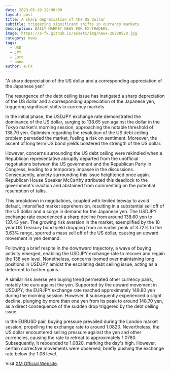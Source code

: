 ```yaml
---
date: 2023-05-19 12:00:00
layout: post
title: A sharp depreciation of the US dollar
subtitle: triggering significant shifts in currency markets
description: DAILY MARKET NEWS FOR FX-TRADERS.
image: https://e-fx.github.io/assets/img/news-20230520.jpg
category: news
tags:
  - USD
  - JPY
  - Euro
  - bond
author: e-FX
---
```


"A sharp depreciation of the US dollar and a corresponding appreciation of the Japanese yen"

The resurgence of the debt ceiling issue has instigated a sharp depreciation of the US dollar and a corresponding appreciation of the Japanese yen, triggering significant shifts in currency markets.

In the initial phase, the USDJPY exchange rate demonstrated the dominance of the US dollar, surging to 138.65 yen against the dollar in the Tokyo market's morning session, approaching the notable threshold of 138.70 yen. Optimism regarding the resolution of the US debt ceiling problem pervaded the market, fueling a risk on sentiment. Moreover, the ascent of long term US bond yields bolstered the strength of the US dollar.

However, concerns surrounding the US debt ceiling were rekindled when a Republican representative abruptly departed from the unofficial negotiations between the US government and the Republican Party in Congress, leading to a temporary impasse in the discussions. Consequently, anxiety surrounding this issue heightened once again. Republican House Speaker McCarthy attributed this deadlock to the government's inaction and abstained from commenting on the potential resumption of talks.

This breakdown in negotiations, coupled with limited leeway to avoid default, intensified market apprehension, resulting in a substantial sell off of the US dollar and a surge in demand for the Japanese yen. The USDJPY exchange rate experienced a sharp decline from around 138.60 yen to 137.43 yen. The growing risk aversion in the market, exemplified by the 10 year US Treasury bond yield dropping from an earlier peak of 3.72% to the 3.63% range, spurred a mass sell off of the US dollar, causing an upward movement in yen demand.

Following a brief respite in the downward trajectory, a wave of buying activity emerged, enabling the USDJPY exchange rate to recover and regain the 138 yen level. Nonetheless, concerns loomed over maintaining long positions in USDJPY amidst the escalating debt ceiling issue, acting as a deterrent to further gains.

A similar risk averse yen buying trend permeated other currency pairs, notably the euro against the yen. Supported by the upward movement in USDJPY, the EURJPY exchange rate reached approximately 149.80 yen during the morning session. However, it subsequently experienced a slight decline, plunging by more than one yen from its peak to around 148.70 yen, as a direct consequence of the sudden drop triggered by the debt ceiling issue.

In the EURUSD pair, buying pressure prevailed during the London market session, propelling the exchange rate to around 1.0820. Nevertheless, the US dollar encountered selling pressure against the yen and other currencies, causing the rate to retreat to approximately 1.0780. Subsequently, it rebounded to 1.0820, marking the day's high. However, certain corrective movements were observed, briefly pushing the exchange rate below the 1.08 level.



Visit [XM Official Website](https://clicks.pipaffiliates.com/c?c=550036&l=en&p=0).